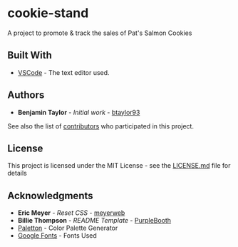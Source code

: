 # cookie-stand
A project to promote &amp; track the sales of Pat's Salmon Cookies

## Built With

* [VSCode](https://code.visualstudio.com/) - The text editor used.

## Authors

* **Benjamin Taylor** - *Initial work* - [btaylor93](https://github.com/btaylor93)

See also the list of [contributors](https://github.com/btaylor93/cookie-stand/contributors) who participated in this project.

## License

This project is licensed under the MIT License - see the [LICENSE.md](LICENSE.md) file for details

## Acknowledgments

* **Eric Meyer** - *Reset CSS* - [meyerweb](https://meyerweb.com/eric/tools/css/reset/)
* **Billie Thompson** - *README Template* - [PurpleBooth](https://github.com/PurpleBooth)
* [Paletton](http://paletton.com/) - Color Palette Generator
* [Google Fonts](https://fonts.google.com/) - Fonts Used
